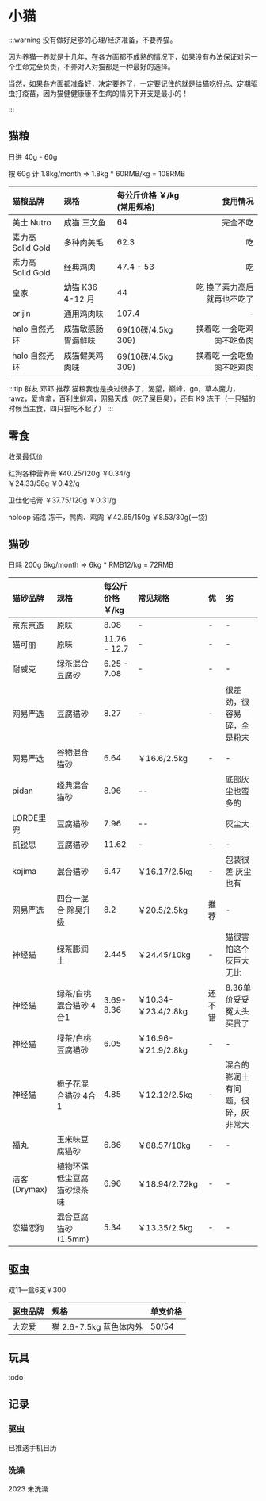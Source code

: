 # 小猫

:::warning 没有做好足够的心理/经济准备，不要养猫。

因为养猫一养就是十几年，在各方面都不成熟的情况下，如果没有办法保证对另一个生命完全负责，不养对人对猫都是一种最好的选择。

当然，如果各方面都准备好，决定要养了，一定要记住的就是给猫吃好点、定期驱虫打疫苗，因为猫健健康康不生病的情况下开支是最小的！

:::

## 猫粮

日进 40g - 60g

按 60g 计 1.8kg/month => 1.8kg * 60RMB/kg = 108RMB

| 猫粮品牌          | 规格             | 每公斤价格 ￥/kg (常用规格)| 食用情况 |
| :---------------- | :--------------- | :--------------- |----:|
| 美士 Nutro        | 成猫 三文鱼      | 64               | 完全不吃|
| 素力高 Solid Gold | 多种肉美毛       | 62.3             | 吃|
| 素力高 Solid Gold | 经典鸡肉         | 47.4 - 53        | 吃|
| 皇家              | 幼猫 K36 4-12 月 | 44               | 吃 换了素力高后就再也不吃了|
|orijin|通用鸡肉味|107.4|-|
|halo 自然光环|成猫敏感肠胃海鲜味|69(10磅/4.5kg 309)|换着吃 一会吃鸡肉不吃鱼肉|
|halo 自然光环|成猫健美鸡肉味|69(10磅/4.5kg 309)|换着吃 一会吃鱼肉不吃鸡肉|

:::tip 群友 邓邓 推荐
猫粮我也是换过很多了，渴望，巅峰，go，草本魔力，rawz，爱肯拿，百利生鲜鸡，网易天成（吃了屎巨臭），还有 K9 冻干（一只猫的时候当主食，四只猫吃不起了）
:::

## 零食

收录最低价

红狗各种营养膏 ¥40.25/120g ￥0.34/g  
￥24.33/58g ￥0.42/g

卫仕化毛膏 ￥37.75/120g ￥0.31/g

noloop 诺洛 冻干，鸭肉、鸡肉 ￥42.65/150g ￥8.53/30g(一袋)

## 猫砂

日耗 200g 6kg/month => 6kg * RMB12/kg = 72RMB

| 猫砂品牌 | 规格           | 每公斤价格 ￥/kg | 常见规格|优|劣|
| :------- | :------------- | :--------------- |:----|:----|:----|
| 京东京造 | 原味           | 8.08             |-|-|-|
| 猫可丽   | 原味           | 11.76 - 12.7     |-|-|-|
| 耐威克   | 绿茶混合豆腐砂 | 6.25 - 7.08      |-|-|-|
| 网易严选 | 豆腐猫砂 | 8.27|-|-|很差劲，很容易碎，全是粉末|
| 网易严选 | 谷物混合猫砂 | 6.64|￥16.6/2.5kg|-|-|
| pidan | 经典混合猫砂 | 8.96|--||底部灰尘也蛮多的|
| LORDE里兜 | 豆腐猫砂 | 7.96|--||灰尘大|
| 凯锐思| 豆腐猫砂 | 11.62|-|-|-|
| kojima| 混合猫砂 | 6.47|￥16.17/2.5kg|-|包装很差 灰尘也有|
| 网易严选| 四合一混合 除臭升级 | 8.2|￥20.5/2.5kg|推荐|-|
| 神经猫| 绿茶膨润土 |2.445|￥24.45/10kg|-|猫很害怕这个 灰巨大无比|
| 神经猫| 绿茶/白桃混合猫砂 4合1 |3.69-8.36|￥10.34-￥23.4/2.8kg|还不错|8.36单价妥妥冤大头买贵了|
| 神经猫| 绿茶/白桃豆腐猫砂 | 6.05|￥16.96-￥21.9/2.8kg|-|-|
| 神经猫| 栀子花混合猫砂 4合1 |4.85|￥12.12/2.5kg|-|混合的膨润土有问题，很碎，灰非常大|
| 福丸| 玉米味豆腐猫砂 |6.86|￥68.57/10kg|-|-|
| 洁客(Drymax)| 植物环保低尘豆腐猫砂绿茶味 |6.96|￥18.94/2.72kg|-|-|
| 恋猫恋狗| 混合豆腐猫砂(1.5mm) |5.34|￥13.35/2.5kg|-|-|

## 驱虫

双11一盒6支￥300

| 驱虫品牌 | 规格                    | 单支价格 |
| :------- | :---------------------- | :------- |
| 大宠爱   | 猫 2.6-7.5kg 蓝色体内外 | 50/54     |

## 玩具

todo

## 记录

### 驱虫

已推送手机日历

### 洗澡

2023 未洗澡
